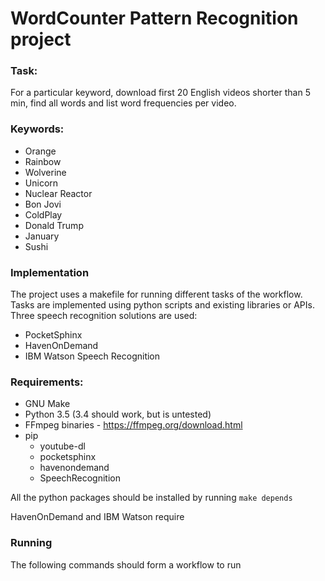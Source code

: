 WordCounter Pattern Recognition project
===
### Task:
For a particular keyword, download first 20 English videos shorter than 5 min, find all words and list word frequencies per video.

### Keywords:
* Orange
* Rainbow
* Wolverine
* Unicorn
* Nuclear Reactor
* Bon Jovi
* ColdPlay
* Donald Trump
* January
* Sushi

### Implementation
The project uses a makefile for running different tasks of the workflow. Tasks are implemented using python scripts and
existing libraries or APIs.
Three speech recognition solutions are used:
* PocketSphinx
* HavenOnDemand
* IBM Watson Speech Recognition

### Requirements:
* GNU Make
* Python 3.5 (3.4 should work, but is untested)
* FFmpeg binaries - https://ffmpeg.org/download.html
* pip
    * youtube-dl
    * pocketsphinx
    * havenondemand
    * SpeechRecognition

All the python packages should be installed by running `make depends`

HavenOnDemand and IBM Watson require

### Running
The following commands should form a workflow to run
